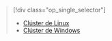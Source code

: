 > [!div class="op_single_selector"]
> * [Clúster de Linux](../articles/hdinsight/hdinsight-hbase-tutorial-get-started-linux.md)
> * [Clúster de Windows](../articles/hdinsight/hdinsight-hbase-tutorial-get-started.md)
> 
> 



<!--HONumber=Nov16_HO2-->



